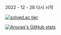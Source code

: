 2022 - 12 - 28  다시 시작

[![solved.ac tier](http://mazassumnida.wtf/api/v2/generate_badge?boj=goxodn)](https://solved.ac/goxodn)

[![Anurag's GitHub stats](https://github-readme-stats.vercel.app/api?username=goxodn)](https://github.com/anuraghazra/github-readme-stats)
